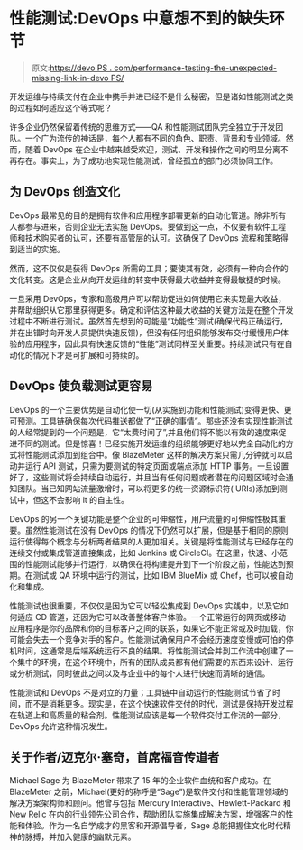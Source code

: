 # 性能测试:DevOps 中意想不到的缺失环节

> 原文:[https://devo PS . com/performance-testing-the-unexpected-missing-link-in-devo PS/](https://devops.com/performance-testing-the-unexpected-missing-link-in-devops/)

开发运维与持续交付在企业中携手并进已经不是什么秘密，但是诸如性能测试之类的过程如何适应这个等式呢？

许多企业仍然保留着传统的思维方式——QA 和性能测试团队完全独立于开发团队。一个广为流传的神话是，每个人都有不同的角色、职责、背景和专业领域。然而，随着 DevOps 在企业中越来越受欢迎，测试、开发和操作之间的明显分离不再存在。事实上，为了成功地实现性能测试，曾经孤立的部门必须协同工作。

## 为 DevOps 创造文化

DevOps 最常见的目的是拥有软件和应用程序部署更新的自动化管道。除非所有人都参与进来，否则企业无法实施 DevOps。要做到这一点，不仅要有软件工程师和技术购买者的认可，还要有高管层的认可。这确保了 DevOps 流程和策略得到适当的实施。

然而，这不仅仅是获得 DevOps 所需的工具；要使其有效，必须有一种向合作的文化转变。这是企业从向开发运维的转变中获得最大收益并变得最敏捷的时候。

一旦采用 DevOps，专家和高级用户可以帮助促进如何使用它来实现最大收益，并帮助组织从它那里获得更多。确定和评估这种最大收益的关键方法是在整个开发过程中不断进行测试。虽然首先想到的可能是“功能性”测试(确保代码正确运行，并在出错时向开发人员提供快速反馈)，但没有任何组织能够发布交付缓慢用户体验的应用程序，因此具有快速反馈的“性能”测试同样至关重要。持续测试只有在自动化的情况下才是可扩展和可持续的。

## DevOps 使负载测试更容易

DevOps 的一个主要优势是自动化使一切(从实施到功能和性能测试)变得更快、更可预测。工具链确保每次代码推送都做了“正确的事情”。那些还没有实现性能测试的人经常提到的一个问题是，它“太费时间了”,并且他们将不能以有效的速度来促进不同的测试。但是惊喜！已经实施开发运维的组织能够更好地以完全自动化的方式将性能测试添加到组合中。像 BlazeMeter 这样的解决方案只需几分钟就可以启动并运行 API 测试，只需为要测试的特定页面或端点添加 HTTP 事务。一旦设置好了，这些测试将会持续自动运行，并且当有任何问题或者潜在的问题区域时会通知团队。当已知网站流量激增时，可以将更多的统一资源标识符( URIs)添加到测试中，但这不会影响 it 的自主性。

DevOps 的另一个关键功能是整个企业的可伸缩性，用户流量的可伸缩性极其重要。虽然性能测试在没有 DevOps 的情况下仍然可以扩展，但是基于相同的原则运行使得每个概念与分析两者结果的人更加相关。关键是将性能测试与已经存在的连续交付或集成管道直接集成，比如 Jenkins 或 CircleCI。在这里，快速、小范围的性能测试能够并行运行，以确保在将构建提升到下一个阶段之前，性能达到预期。在测试或 QA 环境中运行的测试，比如 IBM BlueMix 或 Chef，也可以被自动化和集成。

性能测试也很重要，不仅仅是因为它可以轻松集成到 DevOps 实践中，以及它如何适应 CD 管道，还因为它可以改善整体客户体验。一个正常运行的网页或移动应用程序是你的品牌和你的目标客户之间的联系，如果它不能正常或及时加载，你可能会失去一个竞争对手的客户。性能测试确保用户不会经历速度变慢或可怕的停机时间，这通常是后端系统运行不良的结果。将性能测试合并到工作流中创建了一个集中的环境，在这个环境中，所有的团队成员都有他们需要的东西来设计、运行或分析测试，同时彼此之间以及与企业中的每个人进行快速而清晰的通信。

性能测试和 DevOps 不是对立的力量；工具链中自动运行的性能测试节省了时间，而不是消耗更多。现实是，在这个快速软件交付的时代，测试是保持开发过程在轨道上和高质量的粘合剂。性能测试应该是每一个软件交付工作流的一部分，DevOps 允许这种情况发生。

## 关于作者/迈克尔·塞奇，首席福音传道者

Michael Sage 为 BlazeMeter 带来了 15 年的企业软件血统和客户成功。在 BlazeMeter 之前，Michael(更好的称呼是“Sage”)是软件交付和性能管理领域的解决方案架构师和顾问。他曾与包括 Mercury Interactive、Hewlett-Packard 和 New Relic 在内的行业领先公司合作，帮助团队实施集成解决方案，增强客户的性能和体验。作为一名自学成才的黑客和开源倡导者，Sage 总能把握住文化时代精神的脉搏，并加入健康的幽默元素。
